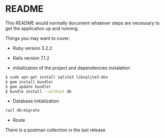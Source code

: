# README

This README would normally document whatever steps are necessary to get the
application up and running.

Things you may want to cover:

* Ruby version 3.2.2

* Rails version 7.1.2

* initialization of the project and dependencies instalation

```bash
$ sudo apt-get install sqlite3 libsqlite3-dev
$ gem install bundler
$ gem update bundler
$ bundle install --without db
```

* Database initialization

```bash
rail db:migrate
```

* Route

There is a postman collection in the last release